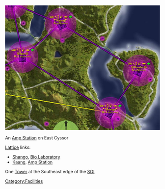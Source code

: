 ![](images/Pamba_Map.jpg "Pamba_Map.jpg")

An [Amp Station](Amp_Station.md) on East Cyssor

[Lattice](Lattice.md) links:

- [Shango](Shango.md), [Bio
  Laboratory](Bio_Laboratory.md)
- [Kaang](Kaang.md), [Amp Station](Amp_Station.md)

One [Tower](Tower.md) at the Southeast edge of the
[SOI](SOI.md)

[Category:Facilities](Category:Facilities.md)
